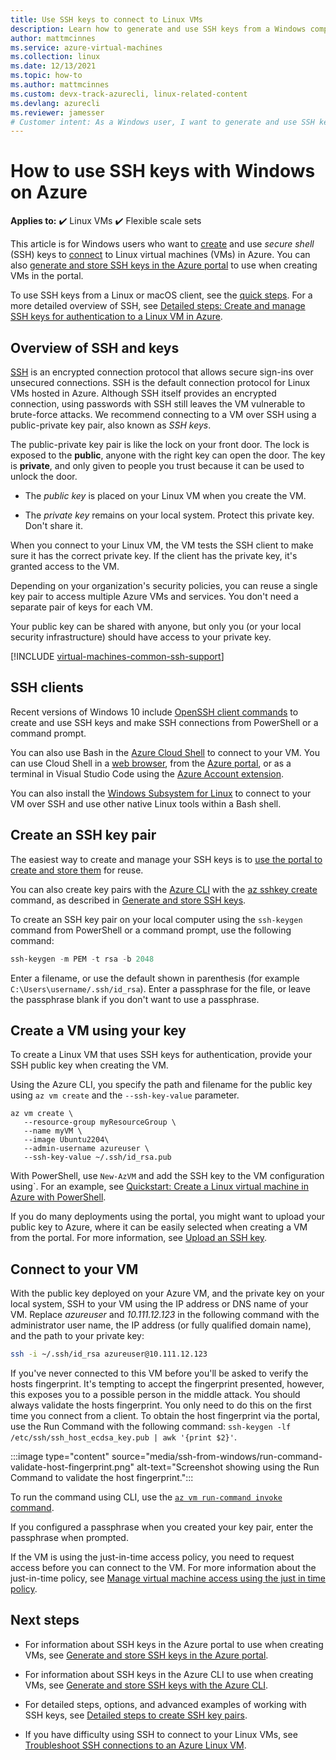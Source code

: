 ```yaml
---
title: Use SSH keys to connect to Linux VMs
description: Learn how to generate and use SSH keys from a Windows computer to connect to a Linux virtual machine on Azure.
author: mattmcinnes
ms.service: azure-virtual-machines
ms.collection: linux
ms.date: 12/13/2021
ms.topic: how-to
ms.author: mattmcinnes
ms.custom: devx-track-azurecli, linux-related-content
ms.devlang: azurecli
ms.reviewer: jamesser
# Customer intent: As a Windows user, I want to generate and use SSH keys to connect to Linux virtual machines on Azure, so that I can ensure secure access and protect my VM from unauthorized access.
---
```

# How to use SSH keys with Windows on Azure

**Applies to:** :heavy_check_mark: Linux VMs :heavy_check_mark: Flexible scale sets

This article is for Windows users who want to [create](#create-an-ssh-key-pair) and use *secure shell* (SSH) keys to [connect](#connect-to-your-vm) to Linux virtual machines (VMs) in Azure. You can also [generate and store SSH keys in the Azure portal](../ssh-keys-portal.md) to use when creating VMs in the portal.


To use SSH keys from a Linux or macOS client, see the [quick steps](mac-create-ssh-keys.md). For a more detailed overview of SSH, see [Detailed steps: Create and manage SSH keys for authentication to a Linux VM in Azure](create-ssh-keys-detailed.md).

## Overview of SSH and keys

[SSH](https://www.ssh.com/ssh/) is an encrypted connection protocol that allows secure sign-ins over unsecured connections. SSH is the default connection protocol for Linux VMs hosted in Azure. Although SSH itself provides an encrypted connection, using passwords with SSH still leaves the VM vulnerable to brute-force attacks. We recommend connecting to a VM over SSH using a public-private key pair, also known as *SSH keys*.

The public-private key pair is like the lock on your front door. The lock is exposed to the **public**, anyone with the right key can open the door. The key is **private**, and only given to people you trust because it can be used to unlock the door.

- The *public key* is placed on your Linux VM when you create the VM.

- The *private key* remains on your local system. Protect this private key. Don't share it.

When you connect to your Linux VM, the VM tests the SSH client to make sure it has the correct private key. If the client has the private key, it's granted access to the VM.

Depending on your organization's security policies, you can reuse a single key pair to access multiple Azure VMs and services. You don't need a separate pair of keys for each VM.

Your public key can be shared with anyone, but only you (or your local security infrastructure) should have access to your private key.

[!INCLUDE [virtual-machines-common-ssh-support](../includes/virtual-machines-common-ssh-support.md)]

## SSH clients

Recent versions of Windows 10 include [OpenSSH client commands](https://blogs.msdn.microsoft.com/commandline/2018/03/07/windows10v1803/) to create and use SSH keys and make SSH connections from PowerShell or a command prompt.

You can also use Bash in the [Azure Cloud Shell](/azure/cloud-shell/overview) to connect to your VM. You can use Cloud Shell in a [web browser](https://shell.azure.com/bash), from the [Azure portal](https://portal.azure.com), or as a terminal in Visual Studio Code using the [Azure Account extension](https://marketplace.visualstudio.com/items?itemName=ms-vscode.azure-account).

You can also install the [Windows Subsystem for Linux](/windows/wsl/about) to connect to your VM over SSH and use other native Linux tools within a Bash shell.

## Create an SSH key pair

The easiest way to create and manage your SSH keys is to [use the portal to create and store them](../ssh-keys-portal.md) for reuse.

You can also create key pairs with the [Azure CLI](/cli/azure) with the [az sshkey create](/cli/azure/sshkey#az-sshkey-create) command, as described in [Generate and store SSH keys](../ssh-keys-azure-cli.md).

To create an SSH key pair on your local computer using the `ssh-keygen` command from PowerShell or a command prompt, use the following command:

```powershell
ssh-keygen -m PEM -t rsa -b 2048
```

Enter a filename, or use the default shown in parenthesis (for example `C:\Users\username/.ssh/id_rsa`).  Enter a passphrase for the file, or leave the passphrase blank if you don't want to use a passphrase.

## Create a VM using your key

To create a Linux VM that uses SSH keys for authentication, provide your SSH public key when creating the VM.

Using the Azure CLI, you specify the path and filename for the public key using `az vm create` and the `--ssh-key-value` parameter.

```azurecli
az vm create \
   --resource-group myResourceGroup \
   --name myVM \
   --image Ubuntu2204\
   --admin-username azureuser \
   --ssh-key-value ~/.ssh/id_rsa.pub
```

With PowerShell, use `New-AzVM` and add the SSH key to the VM configuration using`. For an example, see [Quickstart: Create a Linux virtual machine in Azure with PowerShell](quick-create-powershell.md).

If you do many deployments using the portal, you might want to upload your public key to Azure, where it can be easily selected when creating a VM from the portal. For more information, see [Upload an SSH key](../ssh-keys-portal.md#upload-an-ssh-key).


## Connect to your VM

With the public key deployed on your Azure VM, and the private key on your local system, SSH to your VM using the IP address or DNS name of your VM. Replace *azureuser* and *10.111.12.123* in the following command with the administrator user name, the IP address (or fully qualified domain name), and the path to your private key:

```bash
ssh -i ~/.ssh/id_rsa azureuser@10.111.12.123
```

If you've never connected to this VM before you'll be asked to verify the hosts fingerprint. It's tempting to accept the fingerprint presented, however, this exposes you to a possible person in the middle attack. You should always validate the hosts fingerprint. You only need to do this on the first time you connect from a client. To obtain the host fingerprint via the portal, use the Run Command with the following command: `ssh-keygen -lf /etc/ssh/ssh_host_ecdsa_key.pub | awk '{print $2}'`.

:::image type="content" source="media/ssh-from-windows/run-command-validate-host-fingerprint.png" alt-text="Screenshot showing using the Run Command to validate the host fingerprint.":::

To run the command using CLI, use the [`az vm run-command invoke` command](/cli/azure/vm/run-command).

If you configured a passphrase when you created your key pair, enter the passphrase when prompted.

If the VM is using the just-in-time access policy, you need to request access before you can connect to the VM. For more information about the just-in-time policy, see [Manage virtual machine access using the just in time policy](/azure/security-center/security-center-just-in-time).


## Next steps

- For information about SSH keys in the Azure portal to use when creating VMs, see [Generate and store SSH keys in the Azure portal](../ssh-keys-portal.md).

- For information about SSH keys in the Azure CLI to use when creating VMs, see [Generate and store SSH keys with the Azure CLI](../ssh-keys-azure-cli.md).

- For detailed steps, options, and advanced examples of working with SSH keys, see [Detailed steps to create SSH key pairs](create-ssh-keys-detailed.md).

- If you have difficulty using SSH to connect to your Linux VMs, see [Troubleshoot SSH connections to an Azure Linux VM](/troubleshoot/azure/virtual-machines/troubleshoot-ssh-connection?toc=%2fazure%2fvirtual-machines%2flinux%2ftoc.json).
